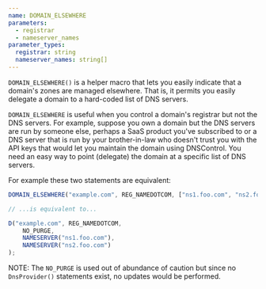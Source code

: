 ```yaml
---
name: DOMAIN_ELSEWHERE
parameters:
  - registrar
  - nameserver_names
parameter_types:
  registrar: string
  nameserver_names: string[]
---
```


`DOMAIN_ELSEWHERE()` is a helper macro that lets you easily indicate that
a domain's zones are managed elsewhere. That is, it permits you easily delegate
a domain to a hard-coded list of DNS servers.

`DOMAIN_ELSEWHERE` is useful when you control a domain's registrar but not the
DNS servers. For example, suppose you own a domain but the DNS servers are run
by someone else, perhaps a SaaS product you've subscribed to or a DNS server
that is run by your brother-in-law who doesn't trust you with the API keys that
would let you maintain the domain using DNSControl. You need an easy way to
point (delegate) the domain at a specific list of DNS servers.

For example these two statements are equivalent:

```js
DOMAIN_ELSEWHERE("example.com", REG_NAMEDOTCOM, ["ns1.foo.com", "ns2.foo.com"]);

// ...is equivalent to...

D("example.com", REG_NAMEDOTCOM,
    NO_PURGE,
    NAMESERVER("ns1.foo.com"),
    NAMESERVER("ns2.foo.com")
);
```

NOTE: The `NO_PURGE` is used out of abundance of caution but since no
`DnsProvider()` statements exist, no updates would be performed.
